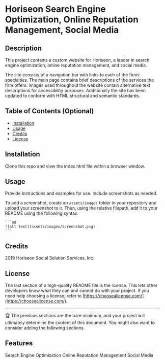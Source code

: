 # Horiseon Search Engine Optimization, Online Reputation Management, Social Media

## Description

This project contains a custom website for Horiseon, a leader in search engine optimization, online reputation management, and social media.  

The site consists of a navigation bar with links to each of the firms specialties.  The main page contains brief descriptions of the services the firm offers.  Images used throughout the website contain alternative text descriptions for accessibility purposes.  Additionally the site has been updated to conform with HTML structural and semantic standards.

## Table of Contents (Optional)


- [Installation](#installation)
- [Usage](#usage)
- [Credits](#credits)
- [License](#license)

## Installation

Clone this repo and view the index.html file within a browser window.

## Usage

Provide instructions and examples for use. Include screenshots as needed.

To add a screenshot, create an `assets/images` folder in your repository and upload your screenshot to it. Then, using the relative filepath, add it to your README using the following syntax:

    ```md
    ![alt text](assets/images/screenshot.png)
    ```

## Credits
2019 Horiseon Social Solution Services, Inc.

## License

The last section of a high-quality README file is the license. This lets other developers know what they can and cannot do with your project. If you need help choosing a license, refer to [https://choosealicense.com/](https://choosealicense.com/).

---

🏆 The previous sections are the bare minimum, and your project will ultimately determine the content of this document. You might also want to consider adding the following sections.

## Features

Search Engine Optimization
Online Reputation Management 
Social Media
